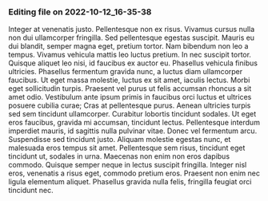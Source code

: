 

### Editing file on 2022-10-12_16-35-38

Integer at venenatis justo. Pellentesque non ex risus. Vivamus cursus nulla non dui ullamcorper fringilla. Sed pellentesque egestas suscipit. Mauris eu dui blandit, semper magna eget, pretium tortor. Nam bibendum non leo a tempus. Vivamus vehicula mattis leo luctus pretium. In nec suscipit tortor. Quisque aliquet leo nisi, id faucibus ex auctor eu. Phasellus vehicula finibus ultricies. Phasellus fermentum gravida nunc, a luctus diam ullamcorper faucibus. Ut eget massa molestie, luctus ex sit amet, iaculis lectus. Morbi eget sollicitudin turpis.
Praesent vel purus ut felis accumsan rhoncus a sit amet odio. Vestibulum ante ipsum primis in faucibus orci luctus et ultrices posuere cubilia curae; Cras at pellentesque purus. Aenean ultricies turpis sed sem tincidunt ullamcorper. Curabitur lobortis tincidunt sodales. Ut eget eros faucibus, gravida mi accumsan, tincidunt lectus. Pellentesque interdum imperdiet mauris, id sagittis nulla pulvinar vitae. Donec vel fermentum arcu. Suspendisse sed tincidunt justo. Aliquam molestie egestas nunc, et malesuada eros tempus sit amet. Pellentesque sem risus, tincidunt eget tincidunt ut, sodales in urna. Maecenas non enim non eros dapibus commodo. Quisque semper neque in lectus suscipit fringilla. Integer nisl eros, venenatis a risus eget, commodo pretium eros. Praesent non enim nec ligula elementum aliquet. Phasellus gravida nulla felis, fringilla feugiat orci tincidunt nec.


